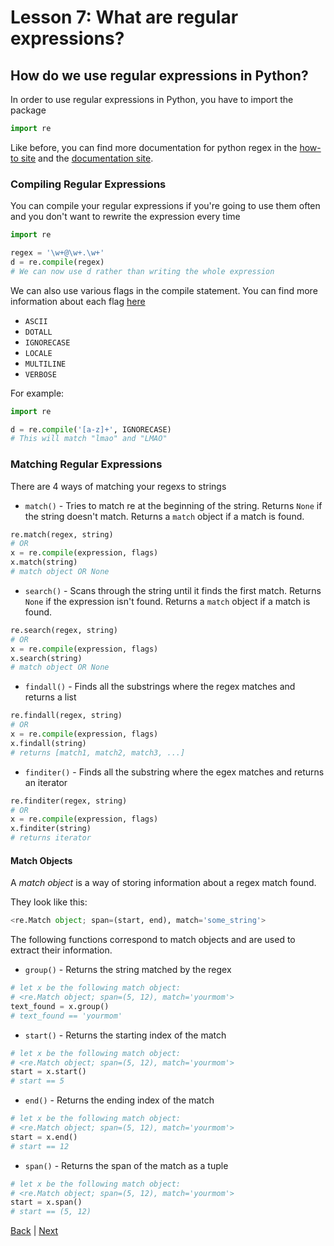# Lesson 7: What are regular expressions?

## How do we use regular expressions in Python?

In order to use regular expressions in Python, you have to import the package

```python
import re
```

Like before, you can find more documentation for python regex in the [how-to site](https://docs.python.org/3/howto/regex.html) and the [documentation site](https://docs.python.org/3.4/library/re.html).

### Compiling Regular Expressions

You can compile your regular expressions if you're going to use them often and you don't want to rewrite the expression every time

```python
import re

regex = '\w+@\w+.\w+'
d = re.compile(regex)
# We can now use d rather than writing the whole expression
```

We can also use various flags in the compile statement. You can find more information about each flag [here](https://docs.python.org/3/howto/regex.html#compilation-flags)

- `ASCII`
- `DOTALL`
- `IGNORECASE`
- `LOCALE`
- `MULTILINE`
- `VERBOSE`

For example:

```python
import re

d = re.compile('[a-z]+', IGNORECASE)
# This will match "lmao" and "LMAO"
```

### Matching Regular Expressions

There are 4 ways of matching your regexs to strings

- `match()` - Tries to match re at the beginning of the string. Returns `None` if the string doesn't match. Returns a `match` object if a match is found.
```python
re.match(regex, string)
# OR
x = re.compile(expression, flags)
x.match(string)
# match object OR None
```

- `search()` - Scans through the string until it finds the first match. Returns `None` if the expression isn't found. Returns a `match` object if a match is found.
```python
re.search(regex, string)
# OR
x = re.compile(expression, flags)
x.search(string)
# match object OR None
```

- `findall()` - Finds all the substrings where the regex matches and returns a list
```python
re.findall(regex, string)
# OR
x = re.compile(expression, flags)
x.findall(string)
# returns [match1, match2, match3, ...]
```

- `finditer()` - Finds all the substring where the egex matches and returns an iterator
```python
re.finditer(regex, string)
# OR
x = re.compile(expression, flags)
x.finditer(string)
# returns iterator
```

#### Match Objects

A _match object_ is a way of storing information about a regex match found.

They look like this:
```python
<re.Match object; span=(start, end), match='some_string'>
```

The following functions correspond to match objects and are used to extract their information.

- `group()` - Returns the string matched by the regex
```python
# let x be the following match object:
# <re.Match object; span=(5, 12), match='yourmom'>
text_found = x.group()
# text_found == 'yourmom'
```

- `start()` - Returns the starting index of the match
```python
# let x be the following match object:
# <re.Match object; span=(5, 12), match='yourmom'>
start = x.start()
# start == 5
```

- `end()` - Returns the ending index of the match
```python
# let x be the following match object:
# <re.Match object; span=(5, 12), match='yourmom'>
start = x.end()
# start == 12
```

- `span()` - Returns the span of the match as a tuple
```python
# let x be the following match object:
# <re.Match object; span=(5, 12), match='yourmom'>
start = x.span()
# start == (5, 12)
```

[Back](lesson7_6.html) | [Next](lesson7_8.html)
